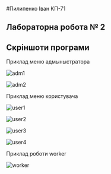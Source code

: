 #Пилипенко Іван КП-71

## Лабораторна робота № 2


## Скріншоти програми

 Приклад меню адмыныстратора

![adm1](examples/adm1.jpg)

![adm2](examples/adm2.jpg)

 Приклад меню користувача

![user1](examples/user1.jpg)

![user2](examples/user2.jpg)

![user3](examples/user3.jpg)

![user4](examples/user4.jpg)

Приклад роботи worker

![worker](examples/worker.jpg)